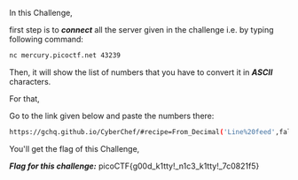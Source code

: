 In this Challenge,

first step is to ***connect*** all the server given in the challenge i.e. by typing following command:
```bash
nc mercury.picoctf.net 43239
```
Then, it will show the list of numbers that you have to convert it in ***ASCII*** characters.

For that,

Go to the link given below and paste the numbers there:
```bash
https://gchq.github.io/CyberChef/#recipe=From_Decimal('Line%20feed',false)&input=MTEyIAoxMDUgCjk5IAoxMTEgCjY3IAo4NCAKNzAgCjEyMyAKMTAzIAo0OCAKNDggCjEwMCAKOTUgCjEwNyAKNDkgCjExNiAKMTE2IAoxMjEgCjMzIAo5NSAKMTEwIAo0OSAKOTkgCjUxIAo5NSAKMTA3IAo0OSAKMTE2IAoxMTYgCjEyMSAKMzMgCjk1IAo1NSAKOTkgCjQ4IAo1NiAKNTAgCjQ5IAoxMDIgCjUzIAoxMjUgCjEwIAo
```
You'll get the flag of this Challenge,

***Flag for this challenge:***  picoCTF{g00d_k1tty!_n1c3_k1tty!_7c0821f5}
